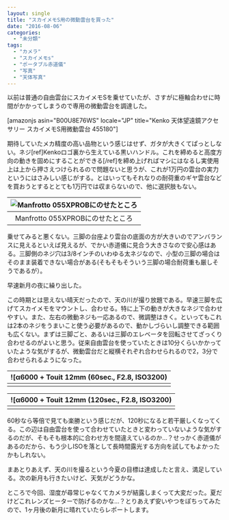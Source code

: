 ```yaml
---
layout: single
title: "スカイメモS用の微動雲台を買った"
date: "2016-08-06"
categories: 
  - "未分類"
tags: 
  - "カメラ"
  - "スカイメモs"
  - "ポータブル赤道儀"
  - "写真"
  - "天体写真"
---
```


以前は普通の自由雲台にスカイメモSを乗せていたが、さすがに極軸合わせに時間がかかってしまうので専用の微動雲台を調達した。

\[amazonjs asin="B00U8E76WS" locale="JP" title="Kenko 天体望遠鏡アクセサリー スカイメモS用微動雲台 455180"\]

期待していたメカ精度の高い品物という感じはせず、ガタが大きくてぱっとしない。ネジ\[ref\]Kenkoロゴ裏から生えている黒いハンドル。これを締めると高度方向の動きを固めにすることができる\[/ref\]を締め上げればマシにはなるし実使用上は上から押さえつけられるので問題ないと思うが、これが1万円の雲台の実力というにはさみしい感じがする。とはいってもそれなりの耐荷重のギヤ雲台などを買おうとするととても1万円では収まらないので、他に選択肢もない。

| ![Manfrotto 055XPROBにのせたところ](https://blog.naotaco.com/assets/images/posts/2016/08/WP_20160806_17_03_39_Rich-e1470471116556-225x300.jpg) |
|:--:|
|  Manfrotto 055XPROBにのせたところ |

乗せてみると悪くない。三脚の台座より雲台の底面の方が大きいのでアンバランスに見えるといえば見えるが、でかい赤道儀に見合う大きさなので安心感はある。三脚側のネジ穴は3/8インチのいわゆる太ネジなので、小型の三脚の場合はそのまま装着できない場合がある(そもそもそういう三脚の場合耐荷重も厳しそうであるが）。

早速新月の夜に繰り出した。

この時期とは思えない晴天だったので、天の川が撮り放題である。早速三脚を広げてスカイメモをマウントし、合わせる。特に上下の動きが大きなネジで合わせやすい。また、左右の微動ネジも一応あるので、微調整はきく。といってもこれは2本のネジをうまいこと使う必要があるので、動かしづらいし調整できる範囲も広くない。まずは三脚ごと、あるいは三脚のエレベータを回転させてざっくり合わせるのがよいと思う。従来自由雲台を使っていたときは10分くらいかかっていたような気がするが、微動雲台だと縦横それぞれ合わせられるので2，3分で合わせられるようになった。

| ![α6000 + Touit 12mm (60sec., F2.8, ISO3200) |
|:--:|
|  |

| ![α6000 + Touit 12mm (120sec., F2.8, ISO3200) |
|:--:|
|  |

60秒なら等倍で見ても楽勝という感じだが、120秒になると若干厳しくなってくる。この辺は自由雲台を使って合わせていたときと変わっていないような気がするのだが、そもそも根本的に合わせ方を間違えているのか…？せっかく赤道儀があるのだから、もう少しISOを落として長時間露光する方向を試してもよかったかもしれない。

まあとりあえず、天の川を撮るという今夏の目標は達成したと言え、満足している。次の新月も行きたいけど、天気がどうかな。

ところで今回、湿度が尋常じゃなくてカメラが結露しまくって大変だった。夏だけどこれレンズヒーターで防げるのかな…？とりあえず安いやつをぽちってみたので、1ヶ月後の新月に晴れていたらレポートします。
